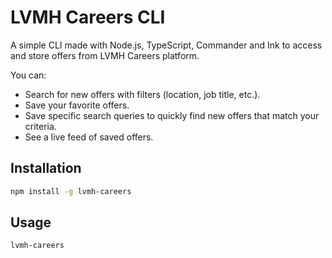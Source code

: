 # LVMH Careers CLI

A simple CLI made with Node.js, TypeScript, Commander and Ink to access and store offers from LVMH Careers platform.

You can:

- Search for new offers with filters (location, job title, etc.).
- Save your favorite offers.
- Save specific search queries to quickly find new offers that match your criteria.
- See a live feed of saved offers.

## Installation

```bash
npm install -g lvmh-careers
```

## Usage

```bash
lvmh-careers
```
